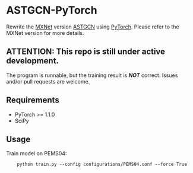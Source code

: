 # ASTGCN-PyTorch

Rewrite the [MXNet](https://mxnet.incubator.apache.org) version [ASTGCN](https://github.com/Davidham3/ASTGCN) using [PyTorch](https://pytorch.org/). Please refer to the MXNet version for more details.

## ATTENTION: This repo is still under active development.
The program is runnable, but the training result is **_NOT_** correct. Issues and/or pull requests are welcome.

## Requirements
- PyTorch >= 1.1.0
- SciPy


## Usage
Train model on PEMS04:
```
    python train.py --config configurations/PEMS04.conf --force True
```
